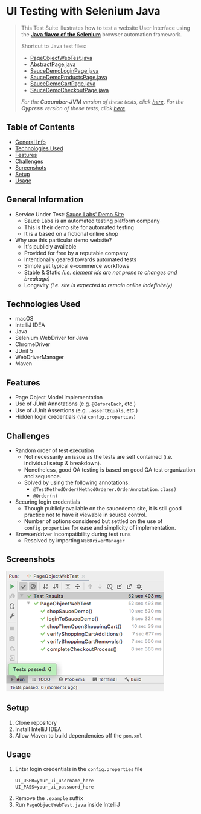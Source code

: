 
# UI Testing with Selenium Java

> This Test Suite illustrates how to test a website User Interface using the [**Java flavor of the Selenium**](https://www.selenium.dev/documentation/webdriver/) browser automation framework.
> 
> Shortcut to Java test files:
> * [PageObjectWebTest.java](./src/test/java/tests/PageObjectWebTest.java)
> * [AbstractPage.java](./src/test/java/pageobjects/AbstractPage.java)
> * [SauceDemoLoginPage.java](./src/test/java/pageobjects/SauceDemoLoginPage.java)
> * [SauceDemoProductsPage.java](./src/test/java/pageobjects/SauceDemoProductsPage.java)
> * [SauceDemoCartPage.java](./src/test/java/pageobjects/SauceDemoCartPage.java)
> * [SauceDemoCheckoutPage.java](./src/test/java/pageobjects/SauceDemoCheckoutPage.java)
> 
> _For the **Cucumber-JVM** version of these tests, click_ [_here_](../cucumber-jvm). 
> _For the **Cypress** version of these tests, click_ [_here_](../cypress-node). 

## Table of Contents
* [General Info](#general-information)
* [Technologies Used](#technologies-used)
* [Features](#features)
* [Challenges](#challenges)
* [Screenshots](#screenshots)
* [Setup](#setup)
* [Usage](#usage)


## General Information
- Service Under Test: [Sauce Labs' Demo Site](https://www.saucedemo.com/)
  - Sauce Labs is an automated testing platform company
  - This is their demo site for automated testing
  - It is a based on a fictional online shop
- Why use this particular demo website?
  - It's publicly available
  - Provided for free by a reputable company
  - Intentionally geared towards automated tests
  - Simple yet typical e-commerce workflows
  - Stable & Static  _(i.e. element ids are not prone to changes and breakage)_
  - Longevity _(i.e. site is expected to remain online indefinitely)_


## Technologies Used
- macOS
- IntelliJ IDEA
- Java
- Selenium WebDriver for Java
- ChromeDriver
- JUnit 5
- WebDriverManager
- Maven 


## Features
- Page Object Model implementation
- Use of JUnit Annotations (e.g. `@BeforeEach`, etc.)
- Use of JUnit Assertions (e.g. `.assertEquals`, etc.)
- Hidden login credentials (via `config.properties`)


## Challenges
- Random order of test execution
    - Not necessarily an issue as the tests are self contained (i.e. individual setup & breakdown).
    - Nonetheless, good QA testing is based on good QA test organization and sequence.
    - Solved by using the following annotations:
        - `@TestMethodOrder(MethodOrderer.OrderAnnotation.class)`
        - `@Order(n)`
- Securing login credentials
    - Though publicly available on the saucedemo site, it is still good practice not to have it viewable in source control.
    - Number of options considered but settled on the use of `config.properties` for ease and simplicity of implementation.
- Browser/driver incompatibility during test runs
    - Resolved by importing `WebDriverManager`


## Screenshots
![Test Results](./screenshot20220623_selenium-java.png)


## Setup
1. Clone repository
2. Install IntelliJ IDEA
3. Allow Maven to build dependencies off the `pom.xml`


## Usage
1. Enter login credentials in the `config.properties`  file
    ```
   UI_USER=your_ui_username_here
   UI_PASS=your_ui_password_here
   ```
2. Remove the `.example` suffix
3. Run `PageObjectWebTest.java` inside IntelliJ
